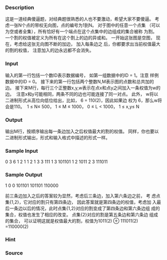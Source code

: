 
### Description
这是一道经典傻逼题，对经典题很熟悉的人也不要激动，希望大家不要傻逼。
考虑一张N个点的带权无向图，点的编号为1到N。 对于图中的任意一个点集
（可以为空或者全集），所有恰好有一个端点在这个点集中的边组成的集合被称
为割。 一个割的权值被定义为所有在这个割上的边的异或和。
一开始这张图是空图， 现在，考虑给这张无向图不断的加边， 加入每条边之
后，你都要求出当前权值最大的割的权值， 注意加入的边永远都不会消失。

### Input
输入的第一行包括一个数ID表示数据编号， 如第一组数据中的ID = 1。注意
样例数据中的ID = 0。
接下来的第一行包括两个整数N,M表示图的点数和总共加的边。
接下来M行，每行三个正整数x,y,w表示在点x和点y之间加入一条权值为w的边。 
注意x和y可能相同，两条不同的边也可能连接了同一对点。
此外， w将以二进制形式从高位向低位给出，比如， 6 = 110(2)，因此如果边
权为 6，那么w将会是110。
 1 ≤ N≤ 500， 1 ≤ M ≤ 1000， 0 ≤ L < 1000， 1 ≤ x,y≤ N

### Output
输出M行，按顺序输出每一条边加入之后权值最大的割的权值。
同样，你也要以二进制形式输出，形式和输入格式中描述的形式一样。

### Sample Input
0 3
6
1 2 1
1 2 1
3 3 111
1 3 101101
1 2 1011
2 3 111011
### Sample Output
1 0 0
101101
101101
110000

前三条边加入之后的答案较为显然，考虑后三条边，加入第六条边之前， 考
虑点集{1,2}，它对应的割只有第四条边， 因此答案就是第四条边的权值，考虑加
入最后一条边以后的情况，此时点集{1,2}对应的割变成了第四条边和第六条边组
成的集合，权值也发生了相应的改变。 点集{2}对应的割是第五条边和第六条边
组成的集合， 可以证明这就是权值最大的割，权值为1011(2) ⊕ 111011(2) =110000(2)
### Hint

### Source
